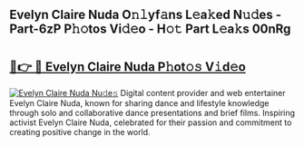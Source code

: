 ## Evelyn Claire Nuda O𝚗𝚕yf𝚊ns L𝚎a𝚔ed N𝚞𝚍es - Part-6zP P𝚑𝚘tos Vi𝚍𝚎o - H𝚘𝚝 Part L𝚎a𝚔s 00nRg

# <h2><a href="http://kf48ke.oniu.top/?m=Evelyn+Claire+Nuda">🔗👉 🔴 Evelyn Claire Nuda P𝚑ot𝚘𝚜 V𝚒d𝚎o</a></h2>

[![Evelyn Claire Nuda Nu𝚍e𝚜](https://i.imgur.com/0qMVB7G.gif)](http://kf48ke.oniu.top/?m=Evelyn+Claire+Nuda)
Digital content provider and web entertainer Evelyn Claire Nuda, known for sharing dance and lifestyle knowledge through solo and collaborative dance presentations and brief films. Inspiring activist Evelyn Claire Nuda, celebrated for their passion and commitment to creating positive change in the world.  
